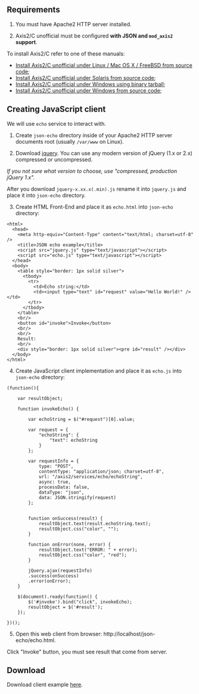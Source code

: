 ## Requirements ##

1. You must have Apache2 HTTP server installed.

2. Axis2/C unofficial must be configured **with JSON and `mod_axis2` support**.

To install Axis2/C refer to one of these manuals:

  * [Install Axis2/C unofficial under Linux / Mac OS X / FreeBSD from source code](InstallationManualLinux.md);
  * [Install Axis2/C unofficial under Solaris from source code](InstallationManualSolaris.md);
  * [Install Axis2/C unofficial under Windows using binary tarball](InstallationManualWindowsBinary.md);
  * [Install Axis2/C unofficial under Windows from source code](InstallationManualWindowsSource.md);


## Creating JavaScript client ##

We will use `echo` service to interact with.

1. Create `json-echo` directory inside of your Apache2 HTTP server documents root (usually `/var/www` on Linux).

2. Download [jquery](http://jquery.com/download/). You can use any modern version of jQuery (1.x or 2.x) compressed or uncompressed.

_If you not sure what version to choose, use "compressed, production jQuery 1.x"._

After you download `jquery-x.xx.x(.min).js` rename it into `jquery.js` and place it into `json-echo` directory.

3. Create HTML Front-End and place it as `echo.html` into `json-echo` directory:
```
<html>
  <head>
    <meta http-equiv="Content-Type" content="text/html; charset=utf-8" />
    <title>JSON echo example</title>
    <script src="jquery.js" type="text/javascript"></script>
    <script src="echo.js" type="text/javascript"></script>
  </head>
  <body>
    <table style="border: 1px solid silver">
      <tbody>
        <tr>
          <td>Echo string:</td>
          <td><input type="text" id="request" value="Hello World!" /></td>
        </tr>
      </tbody>
    </table>
    <br/>
    <button id="invoke">Invoke</button>
    <br/>
    <br/>
    Result:
    <br/>
    <div style="border: 1px solid silver"><pre id="result" /></div>
  </body>
</html>
```

4. Create JavaScript client implementation and place it as `echo.js` into `json-echo` directory:
```
(function(){

    var resultObject;

    function invokeEcho() {

        var echoString = $("#request")[0].value;

        var request = {
            "echoString": {
                "text": echoString
            }
        };

        var requestInfo = {
            type: "POST",
            contentType: "application/json; charset=utf-8",
            url: "/axis2/services/echo/echoString",
            async: true,
            processData: false,
            dataType: "json",
            data: JSON.stringify(request)
        };


        function onSuccess(result) {
            resultObject.text(result.echoString.text);
            resultObject.css("color", "");
        }

        function onError(none, error) {
            resultObject.text("ERROR: " + error);
            resultObject.css("color", "red");
        }

        jQuery.ajax(requestInfo)
        .success(onSuccess)
        .error(onError);
    }

    $(document).ready(function() {
        $('#invoke').bind("click", invokeEcho);
        resultObject = $('#result');
    });

})();
```

5. Open this web client from browser: http://localhost/json-echo/echo.html.

Click "Invoke" button, you must see result that come from server.

## Download ##

Download client example [here](https://code.google.com/p/axis2c-unofficial/downloads/detail?name=json-echo.7z).